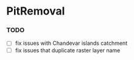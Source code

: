 # PitRemoval

### TODO
- [ ] fix issues with Chandevar islands catchment
- [ ] fix issues that duplicate raster layer name
